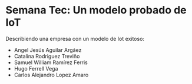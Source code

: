<div>
  <h1>Semana Tec: Un modelo probado de IoT</h1>
</div>

Describiendo una empresa con un modelo de Iot exitoso:
<ul>
  <li>Angel Jesús Aguilar Argáez</li>
  <li>Catalina Rodriguez Treviño</li>
  <li>Samuel William Ramírez Ferris</li>
  <li>Hugo Ferrell Vega</li>
  <li>Carlos Alejandro Lopez Amaro</li>
</ul>

